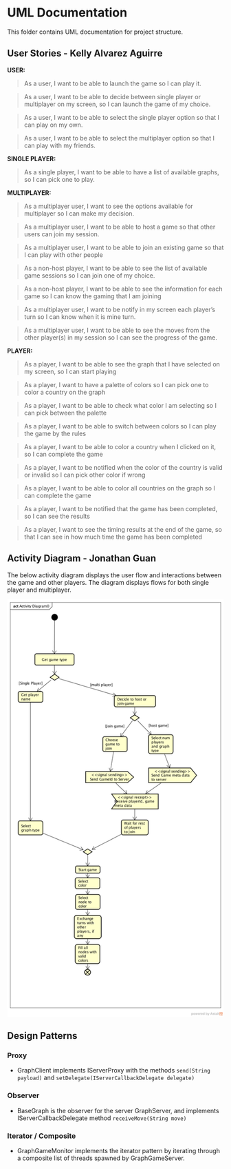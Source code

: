 # UML Documentation
This folder contains UML documentation for project structure. 

## User Stories - Kelly Alvarez Aguirre

**USER:**

> As a user, I want to be able to launch the game so I can play it.

> As a user, I want to be able to decide between single player or multiplayer on my screen, so I can launch the game of my choice.

> As a user, I want to be able to select the single player option so that I can play on my own. 

> As a user, I want to be able to select the multiplayer option so that I can play with my friends.

**SINGLE PLAYER:**

> As a single player, I want to be able to have a list of available graphs, so I can pick one to play.

**MULTIPLAYER:**

> As a multiplayer user, I want to see the options available for multiplayer so I can make my decision.

> As a multiplayer user, I want to be able to host a game so that other users can join my session.

> As a multiplayer user, I want to be able to join an existing game so that I can play with other people

> As a non-host player, I want to be able to see the list of available game sessions so I can join one of my choice.

> As a non-host player, I want to be able to see the information for each game so I can know the gaming that I am joining

> As a multiplayer user, I want to be notify in my screen each player’s turn so I can know when it is mine turn.

> As a multiplayer user, I want to be able to see the moves from the other player(s) in my session so I can see the progress of the game.

**PLAYER:**

> As a player, I want to be able to see the graph that I have selected on my screen, so I can start playing

> As a player, I want to have a palette of colors so I can pick one to color a country on the graph 

> As a player, I want to be able to check what color I am selecting so I can pick between the palette

> As a player, I want to be able to switch between colors so I can play the game by the rules 

> As a player, I want to be able to color a country when I clicked on it, so I can complete the game 

> As a player, I want to be notified when the color of the country is valid or invalid so I can pick other color if wrong

> As a player, I want to be able to color all countries on the graph so I can complete the game 

> As a player, I want to be notified that the game has been completed, so I can see the results

> As a player, I want to see the timing results at the end of the game, so that I can see in how much time the game has been completed


## Activity Diagram - Jonathan Guan

The below activity diagram displays the user flow and interactions between the game and other players.
The diagram displays flows for both single player and multiplayer.

![ActivityDiagram](./ActivityDiagram.png)


## Design Patterns

### Proxy
* GraphClient implements IServerProxy with the methods `send(String payload)` and `setDelegate(IServerCallbackDelegate delegate)`  

### Observer
* BaseGraph is the observer for the server GraphServer, and implements IServerCallbackDelegate method `receiveMove(String move)`

### Iterator / Composite
* GraphGameMonitor implements the iterator pattern by iterating through a composite list of threads spawned by GraphGameServer.
